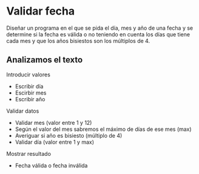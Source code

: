 
# Validar fecha 

Diseñar un programa en el que se pida el día, mes y año de una fecha 
y se determine si la fecha es válida o no teniendo en cuenta 
los días que tiene cada mes y que los años bisiestos son los múltiplos de 4.

## Analizamos el texto

Introducir valores
* Escribir día
* Escirbir mes
* Escribir año

Validar datos
* Validar mes (valor entre 1 y 12)
* Según el valor del mes sabremos el máximo de días de ese mes (max)
* Averiguar si año es bisiesto (múltiplo de 4)
* Validar día (valor entre 1 y max)

Mostrar resultado
* Fecha válida o fecha inválida

